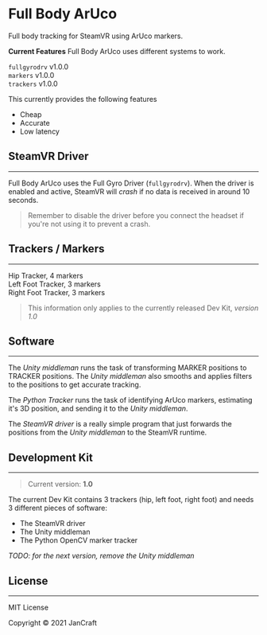 # Full Body ArUco
Full body tracking for SteamVR using ArUco markers.

**Current Features**
Full Body ArUco uses different systems to work.

`fullgyrodrv` v1.0.0<br>
`markers` v1.0.0<br>
`trackers` v1.0.0

This currently provides the following features

- Cheap
- Accurate
- Low latency

## SteamVR Driver
---
Full Body ArUco uses the Full Gyro Driver (`fullgyrodrv`).
When the driver is enabled and active, SteamVR will *crash* if no data is received in around 10 seconds.
> Remember to disable the driver before you connect the headset if you're not using it to prevent a crash.

## Trackers / Markers
---
Hip Tracker, 4 markers<br>
Left Foot Tracker, 3 markers<br>
Right Foot Tracker, 3 markers<br>

> This information only applies to the currently released Dev Kit, *version 1.0*

## Software
---
The *Unity middleman* runs the task of transforming MARKER positions to TRACKER positions. The *Unity middleman* also smooths and applies filters to the positions to get accurate tracking.

The *Python Tracker* runs the task of identifying ArUco markers, estimating it's 3D position, and sending it to the *Unity middleman*.

The *SteamVR driver* is a really simple program that just forwards the positions from the *Unity middleman* to the SteamVR runtime.

## Development Kit
---
> Current version: **1.0**

The current Dev Kit contains 3 trackers (hip, left foot, right foot) and needs 3 different pieces of software:
- The SteamVR driver
- The Unity middleman
- The Python OpenCV marker tracker

*TODO: for the next version, remove the Unity middleman*

## License
---
MIT License

Copyright &copy; 2021 JanCraft